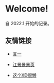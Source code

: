 # Welcome! 

自 2022.1 开始的记录。

## 友情链接

- [言一](https://www.yuque.com/yanyi-vpu50 "言一")

- [江景景景页](https://www.cnblogs.com/jy333/ "江景景景页")

- [这个XD很懒](https://www.cnblogs.com/lixddd/ "这个XD很懒")

  

